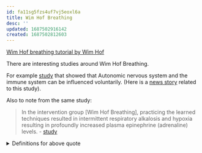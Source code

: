 ```yaml
---
id: fa11sg5fzs4uf7vj5eoxl6a
title: Wim Hof Breathing
desc: ''
updated: 1687502916142
created: 1687502812603
---
```


[Wim Hof breathing tutorial by Wim Hof](https://www.youtube.com/watch?v=nzCaZQqAs9I)

There are interesting studies around Wim Hof Breathing. 

For example [study](https://pubmed.ncbi.nlm.nih.gov/24799686/) that showed that Autonomic nervous system and the immune system can be influenced voluntarily. (Here is a [news story](https://www.youtube.com/watch?v=Gp7Dm5V5x4I) related to this study).

Also to note from the same study:
> In the intervention group [Wim Hof Breathing], practicing the learned techniques resulted in intermittent respiratory alkalosis and hypoxia resulting in profoundly increased plasma epinephrine (adrenaline) levels. - [study](https://pubmed.ncbi.nlm.nih.gov/24799686/)

<details>
<summary>Definitions for above quote</summary>

- Respiratory alkalosis is a condition in which the pH of the blood becomes too alkaline (greater than 7.45) due to a decrease in the partial pressure of carbon dioxide (CO2) in the blood. 
- Hypoxia: the body is deprived of an adequate supply of oxygen.
- increased plasma epinephrine levels: there is a higher amount of epinephrine (also known as adrenaline) present in the blood.
</details>